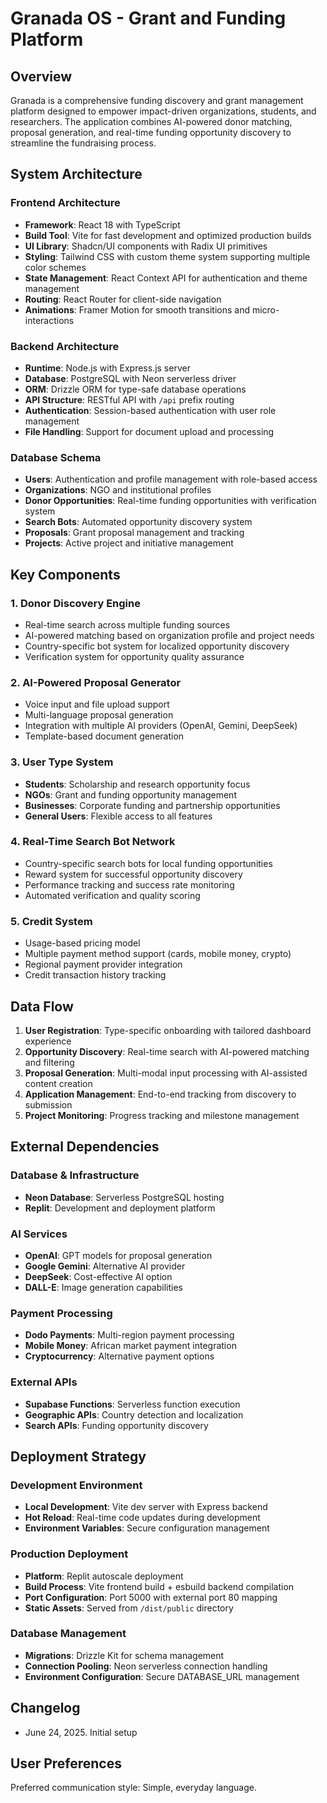 # Granada OS - Grant and Funding Platform

## Overview

Granada is a comprehensive funding discovery and grant management platform designed to empower impact-driven organizations, students, and researchers. The application combines AI-powered donor matching, proposal generation, and real-time funding opportunity discovery to streamline the fundraising process.

## System Architecture

### Frontend Architecture
- **Framework**: React 18 with TypeScript
- **Build Tool**: Vite for fast development and optimized production builds
- **UI Library**: Shadcn/UI components with Radix UI primitives
- **Styling**: Tailwind CSS with custom theme system supporting multiple color schemes
- **State Management**: React Context API for authentication and theme management
- **Routing**: React Router for client-side navigation
- **Animations**: Framer Motion for smooth transitions and micro-interactions

### Backend Architecture
- **Runtime**: Node.js with Express.js server
- **Database**: PostgreSQL with Neon serverless driver
- **ORM**: Drizzle ORM for type-safe database operations
- **API Structure**: RESTful API with `/api` prefix routing
- **Authentication**: Session-based authentication with user role management
- **File Handling**: Support for document upload and processing

### Database Schema
- **Users**: Authentication and profile management with role-based access
- **Organizations**: NGO and institutional profiles
- **Donor Opportunities**: Real-time funding opportunities with verification system
- **Search Bots**: Automated opportunity discovery system
- **Proposals**: Grant proposal management and tracking
- **Projects**: Active project and initiative management

## Key Components

### 1. Donor Discovery Engine
- Real-time search across multiple funding sources
- AI-powered matching based on organization profile and project needs
- Country-specific bot system for localized opportunity discovery
- Verification system for opportunity quality assurance

### 2. AI-Powered Proposal Generator
- Voice input and file upload support
- Multi-language proposal generation
- Integration with multiple AI providers (OpenAI, Gemini, DeepSeek)
- Template-based document generation

### 3. User Type System
- **Students**: Scholarship and research opportunity focus
- **NGOs**: Grant and funding opportunity management
- **Businesses**: Corporate funding and partnership opportunities
- **General Users**: Flexible access to all features

### 4. Real-Time Search Bot Network
- Country-specific search bots for local funding opportunities
- Reward system for successful opportunity discovery
- Performance tracking and success rate monitoring
- Automated verification and quality scoring

### 5. Credit System
- Usage-based pricing model
- Multiple payment method support (cards, mobile money, crypto)
- Regional payment provider integration
- Credit transaction history tracking

## Data Flow

1. **User Registration**: Type-specific onboarding with tailored dashboard experience
2. **Opportunity Discovery**: Real-time search with AI-powered matching and filtering
3. **Proposal Generation**: Multi-modal input processing with AI-assisted content creation
4. **Application Management**: End-to-end tracking from discovery to submission
5. **Project Monitoring**: Progress tracking and milestone management

## External Dependencies

### Database & Infrastructure
- **Neon Database**: Serverless PostgreSQL hosting
- **Replit**: Development and deployment platform

### AI Services
- **OpenAI**: GPT models for proposal generation
- **Google Gemini**: Alternative AI provider
- **DeepSeek**: Cost-effective AI option
- **DALL-E**: Image generation capabilities

### Payment Processing
- **Dodo Payments**: Multi-region payment processing
- **Mobile Money**: African market payment integration
- **Cryptocurrency**: Alternative payment options

### External APIs
- **Supabase Functions**: Serverless function execution
- **Geographic APIs**: Country detection and localization
- **Search APIs**: Funding opportunity discovery

## Deployment Strategy

### Development Environment
- **Local Development**: Vite dev server with Express backend
- **Hot Reload**: Real-time code updates during development
- **Environment Variables**: Secure configuration management

### Production Deployment
- **Platform**: Replit autoscale deployment
- **Build Process**: Vite frontend build + esbuild backend compilation
- **Port Configuration**: Port 5000 with external port 80 mapping
- **Static Assets**: Served from `/dist/public` directory

### Database Management
- **Migrations**: Drizzle Kit for schema management
- **Connection Pooling**: Neon serverless connection handling
- **Environment Configuration**: Secure DATABASE_URL management

## Changelog
- June 24, 2025. Initial setup

## User Preferences

Preferred communication style: Simple, everyday language.